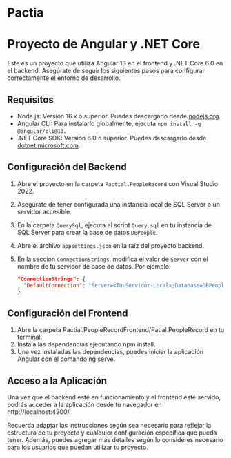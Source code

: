 # Pactia
# Proyecto de Angular y .NET Core

Este es un proyecto que utiliza Angular 13 en el frontend y .NET Core 6.0 en el backend. Asegúrate de seguir los siguientes pasos para configurar correctamente el entorno de desarrollo.

## Requisitos

- Node.js: Versión 16.x o superior. Puedes descargarlo desde [nodejs.org](https://nodejs.org/).
- Angular CLI: Para instalarlo globalmente, ejecuta `npm install -g @angular/cli@13`.
- .NET Core SDK: Versión 6.0 o superior. Puedes descargarlo desde [dotnet.microsoft.com](https://dotnet.microsoft.com/download).

## Configuración del Backend

1. Abre el proyecto en la carpeta `Pactial.PeopleRecord` con Visual Studio 2022.
2. Asegúrate de tener configurada una instancia local de SQL Server o un servidor accesible.
3. En la carpeta `QuerySql`, ejecuta el script `Query.sql` en tu instancia de SQL Server para crear la base de datos `DBPeople`.
4. Abre el archivo `appsettings.json` en la raíz del proyecto backend.
5. En la sección `ConnectionStrings`, modifica el valor de `Server` con el nombre de tu servidor de base de datos. Por ejemplo:

   ```json
   "ConnectionStrings": {
     "DefaultConnection": "Server=<Tu-Servidor-Local>;Database=DBPeople;Integrated Security=True;"
   }

## Configuración del Frontend

1. Abre la carpeta Pactial.PeopleRecordFrontend/Patial.PeopleRecord en tu terminal.
2. Instala las dependencias ejecutando npm install.
3. Una vez instaladas las dependencias, puedes iniciar la aplicación Angular con el comando ng serve.

## Acceso a la Aplicación

Una vez que el backend esté en funcionamiento y el frontend esté servido, podrás acceder a la aplicación desde tu navegador en http://localhost:4200/.

Recuerda adaptar las instrucciones según sea necesario para reflejar la estructura de tu proyecto y cualquier configuración específica que pueda tener. Además, puedes agregar más detalles según lo consideres necesario para los usuarios que puedan utilizar tu proyecto.